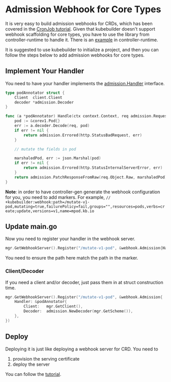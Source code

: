 # Admission Webhook for Core Types

It is very easy to build admission webhooks for CRDs, which has been covered in
the [CronJob tutorial][cronjob-tutorial]. Given that kubebuilder doesn't support webhook scaffolding
for core types, you have to use the library from controller-runtime to handle it.
There is an [example](https://github.com/kubernetes-sigs/controller-runtime/tree/master/examples/builtins)
in controller-runtime.

It is suggested to use kubebuilder to initialize a project, and then you can
follow the steps below to add admission webhooks for core types.

## Implement Your Handler

You need to have your handler implements the
[admission.Handler](https://pkg.go.dev/sigs.k8s.io/controller-runtime/pkg/webhook/admission?tab=doc#Handler)
interface.

```go
type podAnnotator struct {
	Client  client.Client
	decoder *admission.Decoder
}

func (a *podAnnotator) Handle(ctx context.Context, req admission.Request) admission.Response {
	pod := &corev1.Pod{}
	err := a.decoder.Decode(req, pod)
	if err != nil {
		return admission.Errored(http.StatusBadRequest, err)
	}

	// mutate the fields in pod

	marshaledPod, err := json.Marshal(pod)
	if err != nil {
		return admission.Errored(http.StatusInternalServerError, err)
	}
	return admission.PatchResponseFromRaw(req.Object.Raw, marshaledPod)
}
```

**Note**: in order to have controller-gen generate the webhook configuration for
you, you need to add markers. For example,
`// +kubebuilder:webhook:path=/mutate-v1-pod,mutating=true,failurePolicy=fail,groups="",resources=pods,verbs=create;update,versions=v1,name=mpod.kb.io`

## Update main.go

Now you need to register your handler in the webhook server.

```go
mgr.GetWebhookServer().Register("/mutate-v1-pod", &webhook.Admission{Handler: &podAnnotator{Client: mgr.GetClient()}})
```

You need to ensure the path here match the path in the marker.

### Client/Decoder

If you need a client and/or decoder, just pass them in at struct construction time.

```go
mgr.GetWebhookServer().Register("/mutate-v1-pod", &webhook.Admission{
	Handler: &podAnnotator{
		Client:   mgr.GetClient(),
		Decoder:  admission.NewDecoder(mgr.GetScheme()),
	},
})
```

## Deploy

Deploying it is just like deploying a webhook server for CRD. You need to
1) provision the serving certificate
2) deploy the server

You can follow the [tutorial](/cronjob-tutorial/running.md).


[cronjob-tutorial]: /cronjob-tutorial/cronjob-tutorial.md
